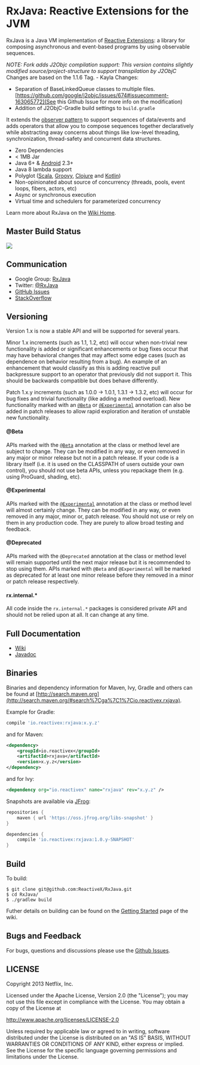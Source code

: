 # RxJava: Reactive Extensions for the JVM

RxJava is a Java VM implementation of [Reactive Extensions](http://reactivex.io): a library for composing asynchronous and event-based programs by using observable sequences.

*NOTE: Fork adds J2Objc compilation support:*
 _This version contains slightly modified source/project-structure to support transpilation by J2ObjC_ Changes are based on the 1.1.6 Tag. - Kayla
 Changes:
 * Separation of BaseLinkedQueue classes to multiple files. [https://github.com/google/j2objc/issues/674#issuecomment-163065772](See this Github Issue for more info on the modification)
 * Addition of J2ObjC-Gradle build settings to ```build.gradle```


It extends the [observer pattern](http://en.wikipedia.org/wiki/Observer_pattern) to support sequences of data/events and adds operators that allow you to compose sequences together declaratively while abstracting away concerns about things like low-level threading, synchronization, thread-safety and concurrent data structures.

- Zero Dependencies
- < 1MB Jar
- Java 6+ & [Android](https://github.com/ReactiveX/RxAndroid) 2.3+
- Java 8 lambda support
- Polyglot ([Scala](https://github.com/ReactiveX/RxScala), [Groovy](https://github.com/ReactiveX/RxGroovy), [Clojure](https://github.com/ReactiveX/RxClojure) and [Kotlin](https://github.com/ReactiveX/RxKotlin))
- Non-opinionated about source of concurrency (threads, pools, event loops, fibers, actors, etc)
- Async or synchronous execution
- Virtual time and schedulers for parameterized concurrency

Learn more about RxJava on the <a href="https://github.com/ReactiveX/RxJava/wiki">Wiki Home</a>.

## Master Build Status

<a href='https://travis-ci.org/ReactiveX/RxJava/builds'><img src='https://travis-ci.org/ReactiveX/RxJava.svg?branch=1.x'></a>

## Communication

- Google Group: [RxJava](http://groups.google.com/d/forum/rxjava)
- Twitter: [@RxJava](http://twitter.com/RxJava)
- [GitHub Issues](https://github.com/ReactiveX/RxJava/issues)
- [StackOverflow](http://stackoverflow.com/search?q=rx-java)

## Versioning

Version 1.x is now a stable API and will be supported for several years.

Minor 1.x increments (such as 1.1, 1.2, etc) will occur when non-trivial new functionality is added or significant enhancements or bug fixes occur that may have behavioral changes that may affect some edge cases (such as dependence on behavior resulting from a bug). An example of an enhancement that would classify as this is adding reactive pull backpressure support to an operator that previously did not support it. This should be backwards compatible but does behave differently.

Patch 1.x.y increments (such as 1.0.0 -> 1.0.1, 1.3.1 -> 1.3.2, etc) will occur for bug fixes and trivial functionality (like adding a method overload). New functionality marked with an [`@Beta`][beta source link] or [`@Experimental`][experimental source link] annotation can also be added in patch releases to allow rapid exploration and iteration of unstable new functionality. 

#### @Beta

APIs marked with the [`@Beta`][beta source link] annotation at the class or method level are subject to change. They can be modified in any way, or even removed in any major or minor release but not in a patch release. If your code is a library itself (i.e. it is used on the CLASSPATH of users outside your own control), you should not use beta APIs, unless you repackage them (e.g. using ProGuard, shading, etc).

#### @Experimental

APIs marked with the [`@Experimental`][experimental source link] annotation at the class or method level will almost certainly change. They can be modified in any way, or even removed in any major, minor or, patch release. You should not use or rely on them in any production code. They are purely to allow broad testing and feedback. 

#### @Deprecated

APIs marked with the `@Deprecated` annotation at the class or method level will remain supported until the next major release but it is recommended to stop using them. APIs marked with `@Beta` and `@Experimental` will be marked as deprecated for at least one minor release before they removed in a minor or patch release respectively.

#### rx.internal.*

All code inside the `rx.internal.*` packages is considered private API and should not be relied upon at all. It can change at any time. 

## Full Documentation

- [Wiki](https://github.com/ReactiveX/RxJava/wiki)
- [Javadoc](http://reactivex.io/RxJava/javadoc/)

## Binaries

Binaries and dependency information for Maven, Ivy, Gradle and others can be found at [http://search.maven.org](http://search.maven.org/#search%7Cga%7C1%7Cio.reactivex.rxjava).

Example for Gradle:

```groovy
compile 'io.reactivex:rxjava:x.y.z'
```

and for Maven:

```xml
<dependency>
    <groupId>io.reactivex</groupId>
    <artifactId>rxjava</artifactId>
    <version>x.y.z</version>
</dependency>
```
and for Ivy:

```xml
<dependency org="io.reactivex" name="rxjava" rev="x.y.z" />
```

Snapshots are available via [JFrog](https://oss.jfrog.org/webapp/search/artifact/?5&q=rxjava):

```groovy
repositories {
    maven { url 'https://oss.jfrog.org/libs-snapshot' }
}

dependencies {
    compile 'io.reactivex:rxjava:1.0.y-SNAPSHOT'
}
```

## Build

To build:

```
$ git clone git@github.com:ReactiveX/RxJava.git
$ cd RxJava/
$ ./gradlew build
```

Futher details on building can be found on the [Getting Started](https://github.com/ReactiveX/RxJava/wiki/Getting-Started) page of the wiki.

## Bugs and Feedback

For bugs, questions and discussions please use the [Github Issues](https://github.com/ReactiveX/RxJava/issues).

 
## LICENSE

Copyright 2013 Netflix, Inc.

Licensed under the Apache License, Version 2.0 (the "License");
you may not use this file except in compliance with the License.
You may obtain a copy of the License at

<http://www.apache.org/licenses/LICENSE-2.0>

Unless required by applicable law or agreed to in writing, software
distributed under the License is distributed on an "AS IS" BASIS,
WITHOUT WARRANTIES OR CONDITIONS OF ANY KIND, either express or implied.
See the License for the specific language governing permissions and
limitations under the License.

[beta source link]: https://github.com/ReactiveX/RxJava/blob/master/src/main/java/rx/annotations/Beta.java
[experimental source link]: https://github.com/ReactiveX/RxJava/blob/master/src/main/java/rx/annotations/Experimental.java
